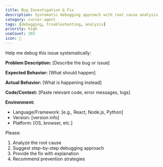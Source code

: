 ```yaml
---
title: Bug Investigation & Fix
description: Systematic debugging approach with root cause analysis
category: cursor-agent
tags: [debugging, troubleshooting, analysis]
priority: high
useCount: 203
icon: 🐛
---
```


Help me debug this issue systematically:

**Problem Description:**
[Describe the bug or issue]

**Expected Behavior:**
[What should happen]

**Actual Behavior:**
[What is happening instead]

**Code/Context:**
[Paste relevant code, error messages, logs]

**Environment:**
- Language/Framework: [e.g., React, Node.js, Python]
- Version: [version info]
- Platform: [OS, browser, etc.]

Please:
1. Analyze the root cause
2. Suggest step-by-step debugging approach
3. Provide the fix with explanation
4. Recommend prevention strategies